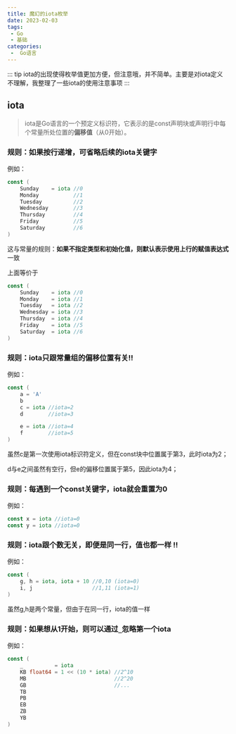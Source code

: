 ```yaml
---
title: 魔幻的iota枚举
date: 2023-02-03
tags:
 - Go
 - 基础
categories:
 -  Go语言
---
```


::: tip
iota的出现使得枚举值更加方便，但注意哦，并不简单。主要是对iota定义不理解，我整理了一些iota的使用注意事项
:::

<!-- more -->

## iota

> iota是Go语言的一个预定义标识符，它表示的是const声明块或声明行中每个常量所处位置的**偏移值**（从0开始）。

### 规则：如果按行递增，可省略后续的iota关键字

例如：
```go
const (
	Sunday    = iota //0
	Monday           //1
	Tuesday          //2
	Wednesday        //3
	Thursday         //4
	Friday           //5
	Saturday         //6
)
```
这与常量的规则：**如果不指定类型和初始化值，则默认表示使用上行的赋值表达式**一致

上面等价于
```go
const (
	Sunday    = iota //0
	Monday    = iota //1
	Tuesday   = iota //2
	Wednesday = iota //3
	Thursday  = iota //4
	Friday    = iota //5
	Saturday  = iota //6
)
```

### 规则：iota只跟常量组的偏移位置有关:bangbang:

例如：
```go
const (
	a = 'A'
	b
	c = iota //iota=2
	d        //iota=3

	e = iota //iota=4
	f        //iota=5
)
```
虽然c是第一次使用iota标识符定义，但在const块中位置属于第3，此时iota为2；

d与e之间虽然有空行，但e的偏移位置属于第5，因此iota为4；

### 规则：每遇到一个const关键字，iota就会重置为0
例如：
```go
const x = iota //iota=0
const y = iota //iota=0
```

### 规则：iota跟个数无关，即便是同一行，值也都一样 :bangbang:
例如：
```go
const (
	g, h = iota, iota + 10 //0,10 (iota=0)
	i, j                   //1,11 (iota=1)
)
```
虽然g,h是两个常量，但由于在同一行，iota的值一样

### 规则：如果想从1开始，则可以通过`_`忽略第一个iota
例如：
```go
const (
	_          = iota
	KB float64 = 1 << (10 * iota) //2^10
	MB                            //2^20
	GB                            //...
	TB
	PB
	EB
	ZB
	YB
)
```